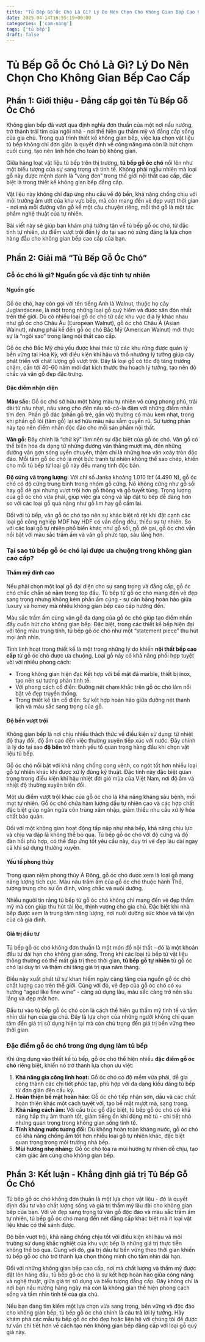 ```yaml
---
title: "Tủ Bếp Gỗ Óc Chó Là Gì? Lý Do Nên Chọn Cho Không Gian Bếp Cao Cấp"
date: 2025-04-14T16:55:19+00:00
categories: ['cam-nang']
tags: ['tủ bếp']
draft: false
---
```

# Tủ Bếp Gỗ Óc Chó Là Gì? Lý Do Nên Chọn Cho Không Gian Bếp Cao Cấp

## Phần 1: Giới thiệu - Đẳng cấp gọi tên Tủ Bếp Gỗ Óc Chó

Không gian bếp đã vượt qua định nghĩa đơn thuần của một nơi nấu nướng, trở thành trái tim của ngôi nhà - nơi thể hiện gu thẩm mỹ và đẳng cấp sống của gia chủ. Trong quá trình thiết kế không gian bếp, việc lựa chọn vật liệu tủ bếp không chỉ đơn giản là quyết định về công năng mà còn là bút chạm cuối cùng, tạo nên linh hồn cho toàn bộ không gian.

Giữa hàng loạt vật liệu tủ bếp trên thị trường, **tủ bếp gỗ óc chó** nổi lên như một biểu tượng của sự sang trọng và tinh tế. Không phải ngẫu nhiên mà loại gỗ này được mệnh danh là “vàng đen” trong thế giới nội thất cao cấp, đặc biệt là trong thiết kế không gian bếp đẳng cấp.

Vật liệu này không chỉ đáp ứng nhu cầu về độ bền, khả năng chống chịu với môi trường ẩm ướt của khu vực bếp, mà còn mang đến vẻ đẹp vượt thời gian - nơi mà mỗi đường vân gỗ kể một câu chuyện riêng, mỗi thớ gỗ là một tác phẩm nghệ thuật của tự nhiên.

Bài viết này sẽ giúp bạn khám phá tường tận về tủ bếp gỗ óc chó, từ đặc tính tự nhiên, ưu điểm vượt trội đến lý do tại sao nó xứng đáng là lựa chọn hàng đầu cho không gian bếp cao cấp của bạn.

## Phần 2: Giải mã “Tủ Bếp Gỗ Óc Chó”

### Gỗ óc chó là gì? Nguồn gốc và đặc tính tự nhiên

#### Nguồn gốc

Gỗ óc chó, hay còn gọi với tên tiếng Anh là Walnut, thuộc họ cây Juglandaceae, là một trong những loại gỗ quý hiếm và được săn đón nhất trên thế giới. Dù có nhiều loại gỗ óc chó từ các khu vực địa lý khác nhau như gỗ óc chó Châu Âu (European Walnut), gỗ óc chó Châu Á (Asian Walnut), nhưng phải kể đến gỗ óc chó Bắc Mỹ (American Walnut) mới thực sự là “ngôi sao” trong làng nội thất cao cấp.

Gỗ óc chó Bắc Mỹ chủ yếu được khai thác từ các khu rừng được quản lý bền vững tại Hoa Kỳ, với điều kiện khí hậu và thổ nhưỡng lý tưởng giúp cây phát triển với chất lượng gỗ vượt trội. Đây là loại gỗ có tốc độ tăng trưởng chậm, cần tới 40-60 năm mới đạt kích thước thu hoạch lý tưởng, tạo nên độ chắc và vân gỗ đẹp đặc trưng.

#### Đặc điểm nhận diện

**Màu sắc:** Gỗ óc chó sở hữu một bảng màu tự nhiên vô cùng phong phú, trải dài từ nâu nhạt, nâu vàng cho đến nâu sô-cô-la đậm với những điểm nhấn tím đen. Phần gỗ dác (phần gỗ trẻ, gần vỏ) thường có màu kem nhạt, trong khi phần gỗ lõi (tâm gỗ) lại sở hữu màu nâu sẫm quyến rũ. Sự tương phản này tạo nên điểm nhấn độc đáo cho mỗi sản phẩm nội thất.

**Vân gỗ:** Đây chính là “chữ ký” làm nên sự đặc biệt của gỗ óc chó. Vân gỗ có thể biến hóa đa dạng từ những đường vân thẳng mượt mà, đến những đường vân gợn sóng uyển chuyển, thậm chí là những hoa văn xoáy tròn độc đáo. Mỗi tấm gỗ óc chó là một bức tranh tự nhiên không thể sao chép, khiến cho mỗi tủ bếp từ loại gỗ này đều mang tính độc bản.

**Độ cứng và trọng lượng:** Với chỉ số Janka khoảng 1.010 lbf (4.490 N), gỗ óc chó có độ cứng trung bình trong nhóm gỗ cứng. Nó không cứng như gỗ sồi hay gỗ dẻ gai nhưng vượt trội hơn gỗ thông và gỗ tuyết tùng. Trọng lượng của gỗ óc chó vừa phải, giúp việc gia công và lắp đặt tủ bếp dễ dàng hơn so với các loại gỗ quá nặng như gỗ lim hay gỗ cẩm lai.

Đối với tủ bếp, vân gỗ óc chó tạo nên sự khác biệt rõ rệt khi đặt cạnh các loại gỗ công nghiệp MDF hay HDF có vân đồng đều, thiếu sự tự nhiên. So với các loại gỗ tự nhiên phổ biến khác như gỗ sồi, gỗ dẻ gai, gỗ óc chó vẫn nổi bật với màu sắc trầm ấm và vân gỗ phức tạp, sâu lắng hơn.

### Tại sao tủ bếp gỗ óc chó lại được ưa chuộng trong không gian cao cấp?

#### Thẩm mỹ đỉnh cao

Nếu phải chọn một loại gỗ đại diện cho sự sang trọng và đẳng cấp, gỗ óc chó chắc chắn sẽ nằm trong top đầu. Tủ bếp từ gỗ óc chó mang đến vẻ đẹp sang trọng nhưng không kém phần ấm cúng - sự cân bằng hoàn hảo giữa luxury và homey mà nhiều không gian bếp cao cấp hướng đến.

Màu sắc trầm ấm cùng vân gỗ đa dạng của gỗ óc chó giúp tạo điểm nhấn đầy cuốn hút cho không gian bếp. Đặc biệt, trong các thiết kế bếp hiện đại với tông màu trung tính, tủ bếp gỗ óc chó như một “statement piece” thu hút mọi ánh nhìn.

Tính linh hoạt trong thiết kế là một trong những lý do khiến **nội thất bếp cao cấp** từ gỗ óc chó được ưa chuộng. Loại gỗ này có khả năng phối hợp tuyệt vời với nhiều phong cách:

* Trong không gian hiện đại: Kết hợp với bề mặt đá marble, thiết bị inox, tạo nên sự tương phản tinh tế.
* Với phong cách cổ điển: Đường nét chạm khắc trên gỗ óc chó làm nổi bật vẻ đẹp truyền thống.
* Trong thiết kế tân cổ điển: Sự kết hợp hoàn hảo giữa đường nét thanh lịch và màu sắc sang trọng của gỗ.

#### Độ bền vượt trội

Không gian bếp là nơi chịu nhiều thách thức về điều kiện sử dụng: từ nhiệt độ thay đổi, độ ẩm cao đến việc thường xuyên tiếp xúc với nước. Đây chính là lý do tại sao **độ bền** trở thành yếu tố quan trọng hàng đầu khi chọn vật liệu tủ bếp.

Gỗ óc chó nổi bật với khả năng chống cong vênh, co ngót tốt hơn nhiều loại gỗ tự nhiên khác khi được xử lý đúng kỹ thuật. Đặc tính này đặc biệt quan trọng trong điều kiện khí hậu nhiệt đới gió mùa của Việt Nam, nơi độ ẩm và nhiệt độ thường xuyên biến đổi.

Một ưu điểm vượt trội khác của gỗ óc chó là khả năng kháng sâu bệnh, mối mọt tự nhiên. Gỗ óc chó chứa hàm lượng dầu tự nhiên cao và các hợp chất đặc biệt giúp ngăn ngừa côn trùng xâm nhập, giảm thiểu nhu cầu xử lý hóa chất bảo quản.

Đối với một không gian hoạt động tấp nập như nhà bếp, khả năng chịu lực và chịu va đập là không thể bỏ qua. Tủ bếp gỗ óc chó với độ cứng và độ đàn hồi phù hợp, có thể đáp ứng tốt yêu cầu này, duy trì vẻ đẹp lâu dài ngay cả khi sử dụng thường xuyên.

#### Yếu tố phong thủy

Trong quan niệm phong thủy Á Đông, gỗ óc chó được xem là loại gỗ mang năng lượng tích cực. Màu nâu trầm ấm của gỗ óc chó thuộc hành Thổ, tượng trưng cho sự ổn định, vững chắc và nuôi dưỡng.

Nhiều người tin rằng tủ bếp từ gỗ óc chó không chỉ mang đến vẻ đẹp thẩm mỹ mà còn giúp thu hút tài lộc, thịnh vượng cho gia chủ. Đặc biệt khi nhà bếp được xem là trung tâm năng lượng, nơi nuôi dưỡng sức khỏe và tài vận của cả gia đình.

#### Giá trị đầu tư

Tủ bếp gỗ óc chó không đơn thuần là một món đồ nội thất - đó là một khoản đầu tư dài hạn cho không gian sống. Trong khi các loại tủ bếp từ vật liệu thông thường có thể mất giá trị theo thời gian, **tủ bếp gỗ tự nhiên** từ gỗ óc chó lại duy trì và thậm chí tăng giá trị qua năm tháng.

Điều này xuất phát từ sự khan hiếm ngày càng tăng của nguồn gỗ óc chó chất lượng cao trên thế giới. Cùng với đó, vẻ đẹp của gỗ óc chó có xu hướng “aged like fine wine” - càng sử dụng lâu, màu sắc càng trở nên sâu lắng và đẹp mắt hơn.

Đầu tư vào tủ bếp gỗ óc chó còn là cách thể hiện gu thẩm mỹ tinh tế và tầm nhìn dài hạn của gia chủ. Đây là lựa chọn của những người không chỉ quan tâm đến giá trị sử dụng hiện tại mà còn chú trọng đến giá trị bền vững theo thời gian.

### Đặc điểm gỗ óc chó trong ứng dụng làm tủ bếp

Khi ứng dụng vào thiết kế tủ bếp, gỗ óc chó thể hiện nhiều **đặc điểm gỗ óc chó** riêng biệt, khiến nó trở thành lựa chọn ưu việt:

1. **Khả năng gia công linh hoạt:** Gỗ óc chó có độ mềm vừa phải, dễ gia công thành các chi tiết phức tạp, phù hợp với đa dạng kiểu dáng tủ bếp từ đơn giản đến cầu kỳ.
2. **Hoàn thiện bề mặt hoàn hảo:** Gỗ óc chó tiếp nhận sơn, dầu và các chất hoàn thiện khác một cách tuyệt vời, tạo bề mặt mượt mà, sang trọng.
3. **Khả năng cách âm:** Với cấu trúc gỗ đặc biệt, tủ bếp gỗ óc chó có khả năng hấp thụ âm thanh tốt, giảm tiếng ồn khi đóng mở tủ - chi tiết nhỏ nhưng quan trọng trong không gian sống tinh tế.
4. **Tính kháng nước tương đối:** Dù không hoàn toàn kháng nước, gỗ óc chó có khả năng chống ẩm tốt hơn nhiều loại gỗ tự nhiên khác, đặc biệt quan trọng trong môi trường nhà bếp.
5. **Mùi hương nhẹ nhàng:** Gỗ óc chó tỏa ra mùi hương tự nhiên dễ chịu, tạo cảm giác ấm cúng cho không gian bếp.

## Phần 3: Kết luận - Khẳng định giá trị Tủ Bếp Gỗ Óc Chó

Tủ bếp gỗ óc chó không đơn thuần là một lựa chọn vật liệu - đó là quyết định đầu tư vào chất lượng sống và giá trị thẩm mỹ lâu dài cho không gian bếp của bạn. Với vẻ đẹp sang trọng từ vân gỗ độc đáo và màu sắc trầm ấm tự nhiên, tủ bếp gỗ óc chó mang đến nét đẳng cấp khác biệt mà ít loại vật liệu khác có thể sánh được.

Độ bền vượt trội, khả năng chống chịu tốt với điều kiện khí hậu và môi trường sử dụng khắc nghiệt của khu vực bếp là những giá trị thực tiễn không thể bỏ qua. Cùng với đó, giá trị đầu tư bền vững theo thời gian khiến tủ bếp gỗ óc chó trở thành lựa chọn thông minh cho tầm nhìn dài hạn.

Đối với những không gian bếp cao cấp, nơi mà chất lượng và thẩm mỹ được đặt lên hàng đầu, tủ bếp gỗ óc chó là sự kết hợp hoàn hảo giữa công năng và nghệ thuật, giữa giá trị sử dụng và biểu tượng đẳng cấp. Đây không chỉ là nơi bạn nấu nướng hàng ngày mà còn là không gian thể hiện phong cách sống và tầm nhìn tinh tế của gia chủ.

Nếu bạn đang tìm kiếm một lựa chọn vừa sang trọng, bền vững và độc đáo cho không gian bếp, tủ bếp gỗ óc chó chính là câu trả lời lý tưởng. Hãy khám phá các mẫu tủ bếp gỗ óc chó đẹp hoặc liên hệ với chúng tôi để được tư vấn chi tiết hơn về cách tạo nên không gian bếp đẳng cấp với loại gỗ quý giá này.